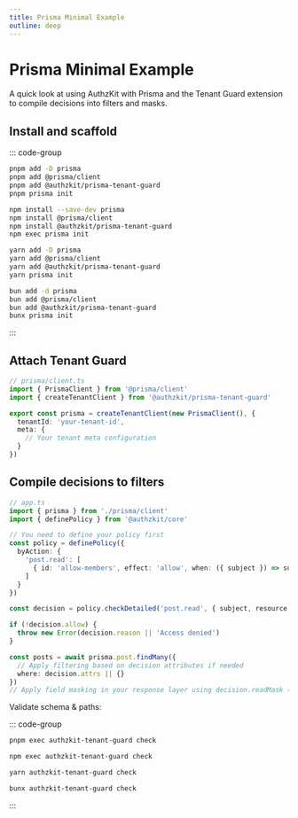 ```yaml
---
title: Prisma Minimal Example
outline: deep
---
```


# Prisma Minimal Example

A quick look at using AuthzKit with Prisma and the Tenant Guard extension to compile decisions into filters and masks.

## Install and scaffold

::: code-group
```bash [pnpm]
pnpm add -D prisma
pnpm add @prisma/client
pnpm add @authzkit/prisma-tenant-guard
pnpm prisma init
```
```bash [npm]
npm install --save-dev prisma
npm install @prisma/client
npm install @authzkit/prisma-tenant-guard
npm exec prisma init
```
```bash [yarn]
yarn add -D prisma
yarn add @prisma/client
yarn add @authzkit/prisma-tenant-guard
yarn prisma init
```
```bash [bun]
bun add -d prisma
bun add @prisma/client
bun add @authzkit/prisma-tenant-guard
bunx prisma init
```
:::

## Attach Tenant Guard

```ts
// prisma/client.ts
import { PrismaClient } from '@prisma/client'
import { createTenantClient } from '@authzkit/prisma-tenant-guard'

export const prisma = createTenantClient(new PrismaClient(), {
  tenantId: 'your-tenant-id',
  meta: {
    // Your tenant meta configuration
  }
})
```

## Compile decisions to filters

```ts
// app.ts
import { prisma } from './prisma/client'
import { definePolicy } from '@authzkit/core'

// You need to define your policy first
const policy = definePolicy({
  byAction: {
    'post.read': [
      { id: 'allow-members', effect: 'allow', when: ({ subject }) => subject?.role === 'member' }
    ]
  }
})

const decision = policy.checkDetailed('post.read', { subject, resource: { tenantId } })

if (!decision.allow) {
  throw new Error(decision.reason || 'Access denied')
}

const posts = await prisma.post.findMany({
  // Apply filtering based on decision attributes if needed
  where: decision.attrs || {}
})
// Apply field masking in your response layer using decision.readMask (no ORM helper is provided)
```

Validate schema & paths:

::: code-group
```bash [pnpm]
pnpm exec authzkit-tenant-guard check
```
```bash [npm]
npm exec authzkit-tenant-guard check
```
```bash [yarn]
yarn authzkit-tenant-guard check
```
```bash [bun]
bunx authzkit-tenant-guard check
```
:::
